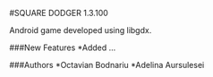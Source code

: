 #SQUARE DODGER 1.3.100

Android game developed using libgdx. 

###New Features
*Added ...

###Authors
*Octavian Bodnariu
*Adelina Aursulesei

